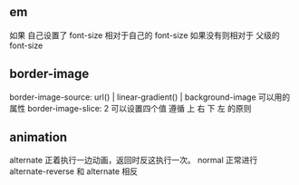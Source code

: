 ## em
如果 自己设置了 font-size 相对于自己的 font-size
如果没有则相对于 父级的 font-size

## border-image
border-image-source: url() | linear-gradient() | background-image 可以用的属性
border-image-slice: 2 可以设置四个值 遵循 上 右 下 左 的原则

## animation
alternate 正着执行一边动画，返回时反这执行一次。 
normal 正常进行
alternate-reverse 和 alternate 相反